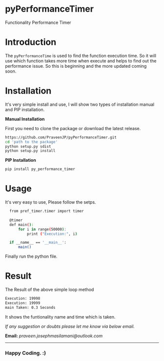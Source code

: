 # pyPerformanceTimer
Functionality Performance Timer

# Introduction
The `pyPerformanceTime` is used to find the function execution time. So it will use which function takes more time when execute and helps to find out the performance issue. So this is beginning and the more updated coming soon.

# Installation
It's very simple install and use, I will show two types of installation manual and PIP installation.

__Manual Installation__

First you need to clone the package or download the latest release.

``` bash
https://github.com/PraveenJP/pyPerformanceTimer.git
cd 'path to the package'
python setup.py sdist
python setup.py install
```
__PIP Installation__

``` bash
pip install py_performance_timer
```

# Usage

It's very easy to use, Please follow the setps.

```bash
  from pref_timer.timer import timer
  
  @timer
  def main():
      for i in range(50000):
          print ("Execution:", i)

  if __name__ == '__main__':
      main()
```

Finally run the python file.

# Result

The Result of the above simple loop method
``` bash
Execution: 19998
Execution: 19999
main Taken: 0.3 Seconds
```
It shows the funtionality name and time which is taken.

_If any suggestion or doubts please let me know via below email._

__Email:__ _praveen.josephmasilamani@outlook.com_

- - - -

### Happy Coding. :)
